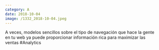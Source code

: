 ```yaml
--- 
category: A 
date: 2018-10-04 
image: /1332_2018-10-04.jpeg 
--- 
```


A veces, modelos sencillos sobre el tipo de navegación que hace la gente en tu web ya puede proporcionar información rica para maximizar las ventas #Analytics